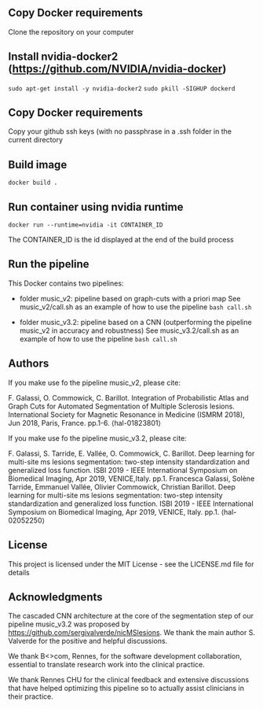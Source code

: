 ## Copy Docker requirements
Clone the repository on your computer

## Install nvidia-docker2 (https://github.com/NVIDIA/nvidia-docker)
  `sudo apt-get install -y nvidia-docker2`
  `sudo pkill -SIGHUP dockerd`

## Copy Docker requirements
Copy your github ssh keys (with no passphrase in a .ssh folder in the current directory

## Build image
  `docker build .`

## Run container using nvidia runtime
  `docker run --runtime=nvidia -it CONTAINER_ID`

The CONTAINER_ID is the id displayed at the end of the build process

## Run the pipeline

This Docker contains two pipelines: 

- folder music_v2: pipeline based on graph-cuts with a priori map
	See music_v2/call.sh as an example of how to use the pipeline
 	`bash call.sh`

- folder music_v3.2: pipeline based on a CNN (outperforming the pipeline music_v2 in accuracy and robustness)
	See music_v3.2/call.sh as an example of how to use the pipeline
  	`bash call.sh`

## Authors

If you make use fo the pipeline music_v2, please cite:

F. Galassi, O. Commowick, C. Barillot. Integration of Probabilistic Atlas and Graph Cuts for Automated Segmentation of Multiple Sclerosis lesions. International Society for Magnetic Resonance in Medicine (ISMRM 2018), Jun 2018, Paris, France. pp.1-6. ⟨hal-01823801⟩

If you make use fo the pipeline music_v3.2, please cite:

F. Galassi, S. Tarride, E. Vallée, O. Commowick, C. Barillot. Deep learning for multi-site ms lesions segmentation: two-step intensity standardization and generalized loss function. ISBI 2019 - IEEE International Symposium on Biomedical Imaging, Apr 2019, VENICE,Italy. pp.1. Francesca Galassi, Solène Tarride, Emmanuel Vallée, Olivier Commowick, Christian Barillot. Deep learning for multi-site ms lesions segmentation: two-step intensity standardization and generalized loss function. ISBI 2019 - IEEE International Symposium on Biomedical Imaging, Apr 2019, VENICE, Italy. pp.1. ⟨hal-02052250⟩


## License

This project is licensed under the MIT License - see the LICENSE.md file for details

## Acknowledgments

The cascaded CNN architecture at the core of the segmentation step of our pipeline music_v3.2 was proposed by https://github.com/sergivalverde/nicMSlesions. We thank the main author S. Valverde for the positive and helpful discussions.

We thank B<>com, Rennes, for the software development collaboration, essential to translate research work into the clinical practice.

We thank Rennes CHU for the clinical feedback and extensive discussions that have helped optimizing this pipeline so to actually assist clinicians in their practice.

